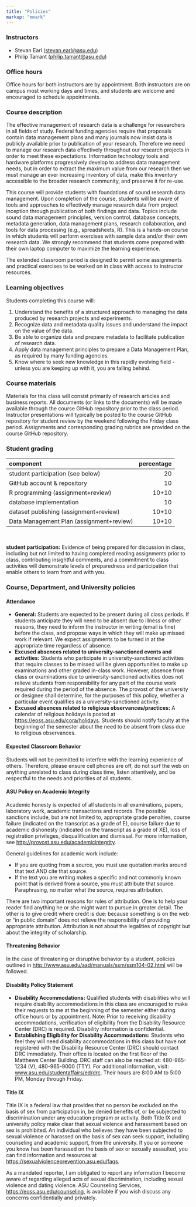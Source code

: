 ```yaml
---
title: "Policies"
markup: "mmark"
---
```


### Instructors

  - Stevan Earl (stevan.earl@asu.edu)
  - Philip Tarrant (philip.tarrant@asu.edu)

### Office hours

Office hours for both instructors are by appointment. Both instructors are on
campus most working days and times, and students are welcome and encouraged to
schedule appointments.

### Course description

The effective management of research data is a challenge for researchers
in all fields of study. Federal funding agencies require that proposals
contain data management plans and many journals now insist data is
publicly available prior to publication of your research. Therefore we
need to manage our research data effectively throughout our research
projects in order to meet these expectations. Information technology
tools and hardware platforms progressively develop to address data
management needs, but in order to extract the maximum value from our
research then we must manage an ever increasing inventory of data, make
this inventory accessible to the broader research community, and
preserve it for re-use.

This course will provide students with foundations of sound research
data management. Upon completion of the course, students will be aware
of tools and approaches to effectively manage research data from project
inception through publication of both findings and data. Topics include
sound data management principles, version control, database concepts,
metadata generation, data management plans, research collaboration, and
tools for data processing (e.g., spreadsheets, R). This is a hands-on
course in which students will perform exercises with sample data and/or
their own research data. We strongly recommend that students come
prepared with their own laptop computer to maximize the learning
experience.

The extended classroom period is designed to permit some assignments and
practical exercises to be worked on in class with access to instructor
resources.

### Learning objectives

Students completing this course will:

1.  Understand the benefits of a structured approach to managing the
    data produced by research projects and experiments.
2.  Recognize data and metadata quality issues and understand the impact
    on the value of the data.
3.  Be able to organize data and prepare metadata to facilitate
    publication of research data.
4.  Apply data management principles to prepare a Data Management Plan,
    as required by many funding agencies.
5.  Know where to seek new knowledge in this rapidly evolving field -
    unless you are keeping up with it, you are falling behind.

### Course materials

Materials for this class will consist primarily of research articles and
business reports. All documents (or links to the documents) will be made
available through the course GitHub repository prior to the class
period. Instructor presentations will typically be posted to the course
GitHub repository for student review by the weekend following the Friday
class period. Assignments and corresponding grading rubrics are provided
on the course GitHub repository.

### Student grading

| component                                | percentage |
| :--------------------------------------- | ---------: |
| student participation (see below)        |         20 |
| GitHub account & repository              |         10 |
| R programming (assignment+review)        |      10+10 |
| database implementation                  |         10 |
| dataset publishing (assignment+review)   |      10+10 |
| Data Management Plan (assignment+review) |      10+10 |

<br>

**student participation:** Evidence of being prepared for discussion in
class, including but not limited to having completed reading assignments
prior to class, contributing insightful comments, and a commitment to
class activities will demonstrate levels of preparedness and
participation that enable others to learn from and with you.

### Course, Department, and University policies

#### Attendance

  - **General:** Students are expected to be present during all class
    periods. If students anticipate they will need to be absent due to
    illness or other reasons, they need to inform the instructor in
    writing (email is fine) before the class, and propose ways in which
    they will make up missed work if relevant. We expect assignments to
    be turned in at the appropriate time regardless of absence.
  - **Excused absences related to university-sanctioned events and
    activities:** Students who participate in university-sanctioned
    activities that require classes to be missed will be given
    opportunities to make up examinations and other graded in-class
    work. However, absence from class or examinations due to
    university-sanctioned activities does not relieve students from
    responsibility for any part of the course work required during the
    period of the absence. The provost of the university or designee
    shall determine, for the purposes of this policy, whether a
    particular event qualifies as a university-sanctioned activity.
  - **Excused absences related to religious observances/practices:** A
    calendar of religious holidays is posted at
    <https://eoss.asu.edu/cora/holidays>. Students should notify faculty
    at the beginning of the semester about the need to be absent from
    class due to religious observances.

#### Expected Classroom Behavior

Students will not be permitted to interfere with the learning experience
of others. Therefore, please ensure cell phones are off, do not surf the
web on anything unrelated to class during class time, listen
attentively, and be respectful to the needs and priorities of all
students.

#### ASU Policy on Academic Integrity

Academic honesty is expected of all students in all examinations,
papers, laboratory work, academic transactions and records. The possible
sanctions include, but are not limited to, appropriate grade penalties,
course failure (indicated on the transcript as a grade of E), course
failure due to academic dishonesty (indicated on the transcript as a
grade of XE), loss of registration privileges, disqualification and
dismissal. For more information, see
<http://provost.asu.edu/academicintegrity>.

General guidelines for academic work include:

  - If you are quoting from a source, you must use quotation marks
    around that text AND cite that source.
  - If the text you are writing makes a specific and not commonly known
    point that is derived from a source, you must attribute that source.
    Paraphrasing, no matter what the source, requires attribution.

There are two important reasons for rules of attribution. One is to help
your reader find anything he or she might want to pursue in greater
detail. The other is to give credit where credit is due: because
something is on the web or “in public domain” does not relieve the
responsibility of providing appropriate attribution. Attribution is not
about the legalities of copyright but about the integrity of
scholarship.

#### Threatening Behavior

In the case of threatening or disruptive behavior by a student, policies
outlined in <http://www.asu.edu/aad/manuals/ssm/ssm104-02.html> will be
followed.

#### Disability Policy Statement

  - **Disability Accommodations:** Qualified students with disabilities
    who will require disability accommodations in this class are
    encouraged to make their requests to me at the beginning of the
    semester either during office hours or by appointment. Note: Prior
    to receiving disability accommodations, verification of eligibility
    from the Disability Resource Center (DRC) is required. Disability
    information is confidential.
  - **Establishing Eligibility for Disability Accommodations:** Students
    who feel they will need disability accommodations in this class but
    have not registered with the Disability Resource Center (DRC) should
    contact DRC immediately. Their office is located on the first floor
    of the Matthews Center Building. DRC staff can also be reached at:
    480-965-1234 (V), 480-965-9000 (TTY). For additional information,
    visit: www.asu.edu/studentaffairs/ed/drc. Their hours are 8:00 AM to
    5:00 PM, Monday through Friday.

#### Title IX

Title IX is a federal law that provides that no person be excluded on the basis
of sex from participation in, be denied benefits of, or be subjected to
discrimination under any education program or activity.  Both Title IX and
university policy make clear that sexual violence and harassment based on sex
is prohibited.  An individual who believes they have been subjected to sexual
violence or harassed on the basis of sex can seek support, including counseling
and academic support, from the university.  If you or someone you know has been
harassed on the basis of sex or sexually assaulted, you can find information
and resources at <https://sexualviolenceprevention.asu.edu/faqs>. 

As a mandated reporter, I am obligated to report any information I become aware
of regarding alleged acts of sexual discrimination, including sexual violence
and dating violence.  ASU Counseling Services,
<https://eoss.asu.edu/counseling>, is available if you wish discuss any
concerns confidentially and privately.
